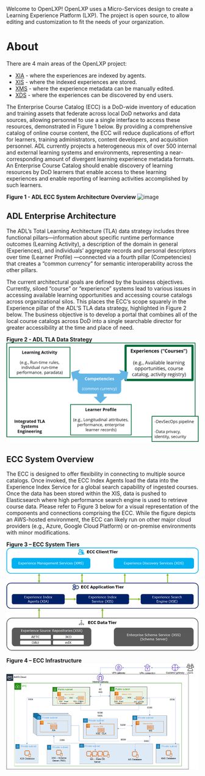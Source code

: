 Welcome to OpenLXP!
OpenLXP uses a Micro-Services design to create a Learning Experience Platform (LXP).
The project is open source, to allow editing and customization to fit the needs of your organization.

# About
There are 4 main areas of the OpenLXP project:
* [XIA](Experience-Index-Agent-(XIA)) - where the experiences are indexed by agents.
* [XIS](Experience-Index-Service-(XIS)) - where the indexed experiences are stored.
* [XMS](Experience-Management-Service-(XMS)) - where the experience metadata can be manually edited.
* [XDS](Experience-Discovery-Service-(XDS)) - where the experiences can be discovered by end users.

The Enterprise Course Catalog (ECC) is a DoD-wide inventory of education and training assets that federate across local DoD networks and data sources, allowing personnel to use a single interface to access these resources, demonstrated in Figure 1 below. By providing a comprehensive catalog of online course content, the ECC will reduce duplications of effort for learners, training administrators, content developers, and acquisition personnel. ADL currently projects a heterogeneous mix of over 500 internal and external learning systems and environments, representing a near-corresponding amount of divergent learning experience metadata formats. An Enterprise Course Catalog should enable discovery of learning resources by DoD learners that enable access to these learning experiences and enable reporting of learning activities accomplished by such learners. 

 **Figure 1 - ADL ECC System Architecture Overview**
![image](https://github.com/OpenLXP/openlxp.github.io/assets/27916526/14e76ac8-9ebb-4b99-ace6-25937620c628)

## ADL Enterprise Architecture
The ADL’s Total Learning Architecture (TLA) data strategy includes three functional pillars—information about specific runtime performance outcomes (Learning Activity), a description of the domain in general (Experiences), and individuals’ aggregate records and personal descriptors over time (Learner Profile) —connected via a fourth pillar (Competencies) that creates a “common currency” for semantic interoperability across the other pillars.

The current architectural goals are defined by the business objectives. Currently, siloed “course” or “experience” systems lead to various issues in accessing available learning opportunities and accessing course catalogs across organizational silos. This places the ECC’s scope squarely in the Experience pillar of the ADL’S TLA data strategy, highlighted in Figure 2 below. The business objective is to develop a portal that combines all of the local course catalogs across DoD into a single searchable director for greater accessibility at the time and place of need.

**Figure 2 - ADL TLA Data Strategy**
![TLA Data Strategy](images/186260213-78410e83-bbfc-4017-9cd9-7aef1953fdbe.png)

## ECC System Overview
The ECC is designed to offer flexibility in connecting to multiple source catalogs. Once invoked, the ECC Index Agents load the data into the Experience Index Service for a global search capability of ingested courses. Once the data has been stored within the XIS, data is pushed to Elasticsearch where high performance search engine is used to retrieve course data. Please refer to Figure 3 below for a visual representation of the components and connections comprising the ECC. While the figure depicts an AWS-hosted environment, the ECC can likely run on other major cloud providers (e.g., Azure, Google Cloud Platform) or on-premise environments with minor modifications.

**Figure 3 – ECC System Tiers**
![System Tiers](images/186260411-9b30f656-9c18-4183-9362-03da847bbd1e.png)

**Figure 4 – ECC Infrastructure**
![ECC Infrastructure](images/186260444-647d5801-360b-4cc8-91f3-d7a52ddb2c5f.png)
